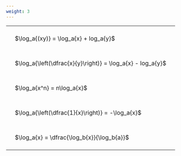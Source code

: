 ```yaml
---
weight: 3
---
```


<style type="text/css">
#T_4d84c th.col_heading {
  text-align: left;
  font-size: 1em;
}
#T_4d84c td {
  text-align: left;
  font-size: 1em;
  padding: 1.5em;
}
</style>
<table id="T_4d84c">
  <thead>
  </thead>
  <tbody>
    <tr>
      <td id="T_4d84c_row0_col0" class="data row0 col0" >$\log_a{(xy)} = \log_a{x} + log_a{y}$</td>
    </tr>
    <tr>
      <td id="T_4d84c_row1_col0" class="data row1 col0" >$\log_a{\left(\dfrac{x}{y}\right)} = \log_a{x} - log_a{y}$</td>
    </tr>
    <tr>
      <td id="T_4d84c_row2_col0" class="data row2 col0" >$\log_a{x^n} = n\log_a{x}$</td>
    </tr>
    <tr>
      <td id="T_4d84c_row3_col0" class="data row3 col0" >$\log_a{\left(\dfrac{1}{x}\right)} = -\log_a{x}$</td>
    </tr>
    <tr>
      <td id="T_4d84c_row4_col0" class="data row4 col0" >$\log_a{x} = \dfrac{\log_b{x}}{\log_b{a}}$</td>
    </tr>
  </tbody>
</table>
